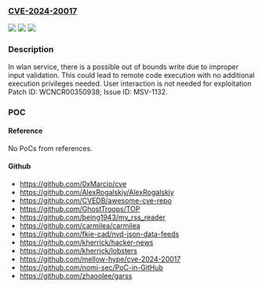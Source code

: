 ### [CVE-2024-20017](https://cve.mitre.org/cgi-bin/cvename.cgi?name=CVE-2024-20017)
![](https://img.shields.io/static/v1?label=Product&message=MT6890%2C%20MT7915%2C%20MT7916%2C%20MT7981%2C%20MT7986&color=blue)
![](https://img.shields.io/static/v1?label=Version&message=%3D%20SDK%20version%207.4.0.1%20and%20before%20(for%20MT7915)%20%2F%20SDK%20version%207.6.7.0%20and%20before%20(for%20MT7916%2C%20MT7981%20and%20MT7986)%20%2F%20OpenWrt%2019.07%2C%2021.02%20&color=brighgreen)
![](https://img.shields.io/static/v1?label=Vulnerability&message=Elevation%20of%20Privilege&color=brighgreen)

### Description

In wlan service, there is a possible out of bounds write due to improper input validation. This could lead to remote code execution with no additional execution privileges needed. User interaction is not needed for exploitation Patch ID: WCNCR00350938; Issue ID: MSV-1132.

### POC

#### Reference
No PoCs from references.

#### Github
- https://github.com/0xMarcio/cve
- https://github.com/AlexRogalskiy/AlexRogalskiy
- https://github.com/CVEDB/awesome-cve-repo
- https://github.com/GhostTroops/TOP
- https://github.com/being1943/my_rss_reader
- https://github.com/carmilea/carmilea
- https://github.com/fkie-cad/nvd-json-data-feeds
- https://github.com/kherrick/hacker-news
- https://github.com/kherrick/lobsters
- https://github.com/mellow-hype/cve-2024-20017
- https://github.com/nomi-sec/PoC-in-GitHub
- https://github.com/zhaoolee/garss

